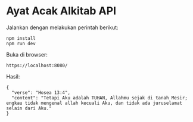 # Ayat Acak Alkitab API

Jalankan dengan melakukan perintah berikut:

```
npm install
npm run dev
```

Buka di browser:

```
https://localhost:8080/
```

Hasil:

```
{
  "verse": "Hosea 13:4",
  "content": "Tetapi Aku adalah TUHAN, Allahmu sejak di tanah Mesir; engkau tidak mengenal allah kecuali Aku, dan tidak ada juruselamat selain dari Aku."
}
```